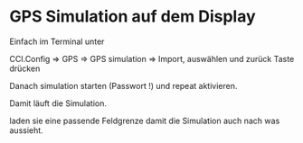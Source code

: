 # GPS Simulation auf dem Display

Einfach im Terminal unter

CCI.Config => GPS => GPS simulation => Import, auswählen und zurück Taste drücken

Danach simulation starten (Passwort !) und repeat aktivieren.

Damit läuft die Simulation.

laden sie eine passende Feldgrenze damit die Simulation auch nach was aussieht.

```{image} https://user-images.githubusercontent.com/69573151/112005634-3d178580-8b23-11eb-8188-069c08c38a73.png
```

```{image} https://user-images.githubusercontent.com/69573151/112005778-58829080-8b23-11eb-9bbb-40e19efddd85.png
```

```{image} https://user-images.githubusercontent.com/69573151/112005959-89fb5c00-8b23-11eb-9dca-353baef142bc.png
```
